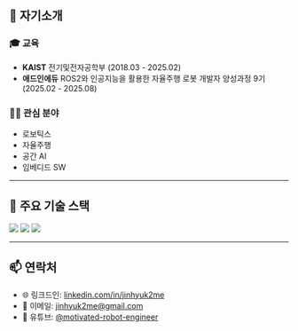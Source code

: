 <!-- About -->
## 👋 자기소개

### 🎓 **교육**
- **KAIST** 전기및전자공학부 (2018.03 - 2025.02)
- **애드인에듀** ROS2와 인공지능을 활용한 자율주행 로봇 개발자 양성과정 9기 (2025.02 - 2025.08)
    
### 👨‍💻 **관심 분야**
- 로보틱스
- 자율주행
- 공간 AI
- 임베디드 SW

---

## 🚀 주요 기술 스택
<p align="left">
  <img src="https://img.shields.io/badge/ROS2-22314E?style=for-the-badge&logo=ros&logoColor=white"/>
  <img src="https://img.shields.io/badge/Python-3776AB?style=for-the-badge&logo=python&logoColor=white"/>
  <img src="https://img.shields.io/badge/C++-00599C?style=for-the-badge&logo=cplusplus&logoColor=white"/>
</p>

---

## 📫 연락처
- 🌐 링크드인: [linkedin.com/in/jinhyuk2me](linkedin.com/in/jinhyuk2me)
- 📧 이메일: [jinhyuk2me@gmail.com](mailto:jinhyuk2me@gmail.com)  
- 🎥 유튜브: [@motivated-robot-engineer](https://www.youtube.com/@motivated-robot-engineer)  
